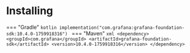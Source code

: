 # Installing

=== "Gradle"
    ```kotlin
    implementation("com.grafana:grafana-foundation-sdk:10.4.0-1759918316")
    ```
=== "Maven"
    ```xml
    <dependency>
        <groupId>com.grafana</groupId>
        <artifactId>grafana-foundation-sdk</artifactId>
        <version>10.4.0-1759918316</version>
    </dependency>
    ```
